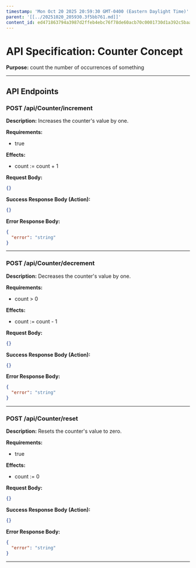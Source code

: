 ```yaml
---
timestamp: 'Mon Oct 20 2025 20:59:30 GMT-0400 (Eastern Daylight Time)'
parent: '[[../20251020_205930.3f5bb761.md]]'
content_id: ed471863794a3987d2ffeb4ebc76f78de60acb70c0001730d1a392c5baa4803f
---
```


# API Specification: Counter Concept

**Purpose:** count the number of occurrences of something

***

## API Endpoints

### POST /api/Counter/increment

**Description:** Increases the counter's value by one.

**Requirements:**

* true

**Effects:**

* count := count + 1

**Request Body:**

```json
{}
```

**Success Response Body (Action):**

```json
{}
```

**Error Response Body:**

```json
{
  "error": "string"
}
```

***

### POST /api/Counter/decrement

**Description:** Decreases the counter's value by one.

**Requirements:**

* count > 0

**Effects:**

* count := count - 1

**Request Body:**

```json
{}
```

**Success Response Body (Action):**

```json
{}
```

**Error Response Body:**

```json
{
  "error": "string"
}
```

***

### POST /api/Counter/reset

**Description:** Resets the counter's value to zero.

**Requirements:**

* true

**Effects:**

* count := 0

**Request Body:**

```json
{}
```

**Success Response Body (Action):**

```json
{}
```

**Error Response Body:**

```json
{
  "error": "string"
}
```

***
